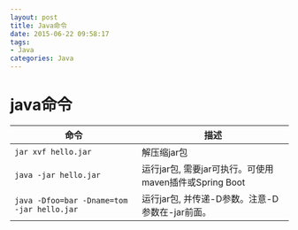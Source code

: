 ```yaml
---
layout: post
title: Java命令
date: 2015-06-22 09:58:17
tags:
- Java
categories: Java
---
```



# java命令

|                           命令                         |                            描述                            | 
| ------------------------------------------------------ | ---------------------------------------------------------- | 
| `jar xvf hello.jar`                                    | 解压缩jar包                                                 | 
| `java -jar hello.jar`                                  | 运行jar包, 需要jar可执行。可使用maven插件或Spring Boot        |
| `java -Dfoo=bar -Dname=tom -jar hello.jar`             | 运行jar包, 并传递-D参数。注意-D参数在-jar前面。               |

